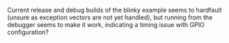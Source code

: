 

Current release and debug builds of the blinky example seems to hardfault (unsure as exception vectors are not yet handled), but running from the debugger seems to make it work, indicating a timing issue with GPIO configuration?